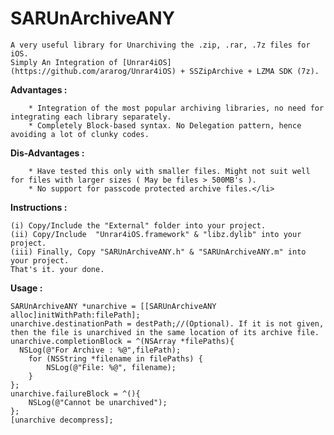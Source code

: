 SARUnArchiveANY
===============

	A very useful library for Unarchiving the .zip, .rar, .7z files for iOS.
	Simply An Integration of [Unrar4iOS](https://github.com/ararog/Unrar4iOS) + SSZipArchive + LZMA SDK (7z).

<b>Advantages :</b>

		* Integration of the most popular archiving libraries, no need for integrating each library separately.
		* Completely Block-based syntax. No Delegation pattern, hence avoiding a lot of clunky codes.

<b>Dis-Advantages :</b>

		* Have tested this only with smaller files. Might not suit well for files with larger sizes ( May be files > 500MB's ).
		* No support for passcode protected archive files.</li>


<b>Instructions :</b>

	(i) Copy/Include the "External" folder into your project.
	(ii) Copy/Include  "Unrar4iOS.framework" & "libz.dylib" into your project.
	(iii) Finally, Copy "SARUnArchiveANY.h" & "SARUnArchiveANY.m" into your project.
	That's it. your done.


<b>Usage :</b>

    SARUnArchiveANY *unarchive = [[SARUnArchiveANY alloc]initWithPath:filePath];
    unarchive.destinationPath = destPath;//(Optional). If it is not given, then the file is unarchived in the same location of its archive file.
    unarchive.completionBlock = ^(NSArray *filePaths){
      NSLog(@"For Archive : %@",filePath);
		for (NSString *filename in filePaths) {
			NSLog(@"File: %@", filename);
		}
    };
    unarchive.failureBlock = ^(){
        NSLog(@"Cannot be unarchived");
    };
    [unarchive decompress];
